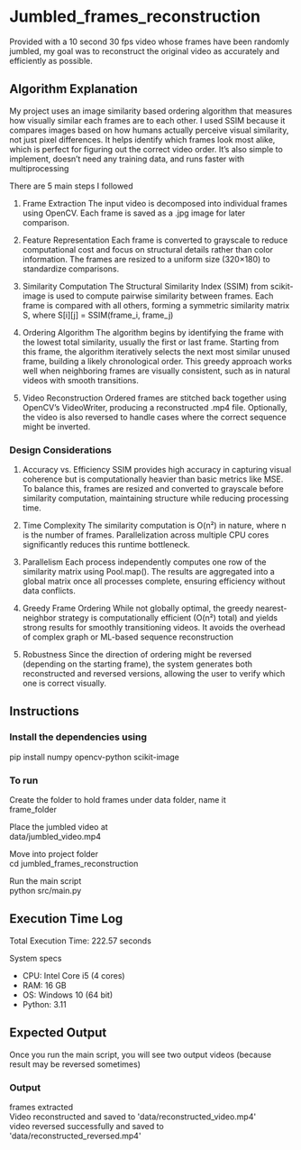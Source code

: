 # Jumbled_frames_reconstruction
Provided with a 10 second 30 fps video whose frames have been randomly jumbled, my goal was to reconstruct the original video as accurately and efficiently as possible.

## Algorithm Explanation
My project uses an image similarity based ordering algorithm that measures how visually similar each frames are to each other. I used SSIM because it compares images based on how humans actually perceive visual similarity, not just pixel differences. It helps identify which frames look most alike, which is perfect for figuring out the correct video order. It’s also simple to implement, doesn’t need any training data, and runs faster with multiprocessing

There are 5 main steps I followed
1. Frame Extraction 
The input video is decomposed into individual frames using OpenCV. Each frame is saved as a .jpg image for later comparison.

2. Feature Representation
Each frame is converted to grayscale to reduce computational cost and focus on structural details rather than color information.
The frames are resized to a uniform size (320×180) to standardize comparisons.

3. Similarity Computation
The Structural Similarity Index (SSIM) from scikit-image is used to compute pairwise similarity between frames. Each frame is compared with all others, forming a symmetric similarity matrix S, where S[i][j] = SSIM(frame_i, frame_j)

4. Ordering Algorithm
The algorithm begins by identifying the frame with the lowest total similarity, usually the first or last frame. Starting from this frame, the algorithm iteratively selects the next most similar unused frame, building a likely chronological order.
This greedy approach works well when neighboring frames are visually consistent, such as in natural videos with smooth transitions.

5. Video Reconstruction
Ordered frames are stitched back together using OpenCV’s VideoWriter, producing a reconstructed .mp4 file. Optionally, the video is also reversed to handle cases where the correct sequence might be inverted.

### Design Considerations
1. Accuracy vs. Efficiency
SSIM provides high accuracy in capturing visual coherence but is computationally heavier than basic metrics like MSE. To balance this, frames are resized and converted to grayscale before similarity computation, maintaining structure while reducing processing time.

2. Time Complexity
The similarity computation is O(n²) in nature, where n is the number of frames. Parallelization across multiple CPU cores significantly reduces this runtime bottleneck. 

3. Parallelism
Each process independently computes one row of the similarity matrix using Pool.map(). The results are aggregated into a global matrix once all processes complete, ensuring efficiency without data conflicts.

4. Greedy Frame Ordering
While not globally optimal, the greedy nearest-neighbor strategy is computationally efficient (O(n²) total) and yields strong results for smoothly transitioning videos. It avoids the overhead of complex graph or ML-based sequence reconstruction

5. Robustness
Since the direction of ordering might be reversed (depending on the starting frame), the system generates both reconstructed and reversed versions, allowing the user to verify which one is correct visually.

## Instructions
### Install the dependencies using
pip install numpy opencv-python scikit-image

### To run
Create the folder to hold frames under data folder, name it  
frame_folder

Place the jumbled video at  
data/jumbled_video.mp4

Move into project folder  
cd jumbled_frames_reconstruction

Run the main script  
python src/main.py

## Execution Time Log
Total Execution Time: 222.57 seconds

System specs
- CPU: Intel Core i5 (4 cores)
- RAM: 16 GB
- OS: Windows 10 (64 bit)
- Python: 3.11

## Expected Output
Once you run the main script, you will see two output videos (because result may be reversed sometimes)

### Output
frames extracted  
Video reconstructed and saved to 'data/reconstructed_video.mp4'  
video reversed successfully and saved to 'data/reconstructed_reversed.mp4'  
